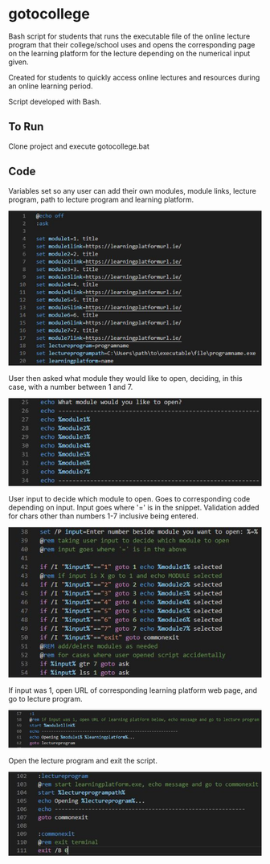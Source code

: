 # gotocollege
Bash script for students that runs the executable file of the online lecture program that their college/school uses and opens the corresponding page on the learning platform for the lecture depending on the numerical input given. 

Created for students to quickly access online lectures and resources during an online learning period.

Script developed with Bash.

## To Run
Clone project and execute gotocollege.bat

## Code
Variables set so any user can add their own modules, module links, lecture program, path to lecture program and learning platform.

![variables in script](variables.JPG)

User then asked what module they would like to open, deciding, in this case, with a number between 1 and 7.

![what module does user want to open - showing module list and](ask.JPG)

User input to decide which module to open. Goes to corresponding code depending on input. Input goes where '=' is in the snippet. Validation added for chars other than numbers 1-7 inclusive being entered.

![module and corresponding number code, go to i depending on input](input.JPG)

If input was 1, open URL of corresponding learning platform web page, and go to lecture program.

![code for module if input was 1 - open module web page and open lecture program](forInput1.JPG)

Open the lecture program and exit the script.

![code for opening lecture program and exiting script](lectureprogramexit.JPG)

